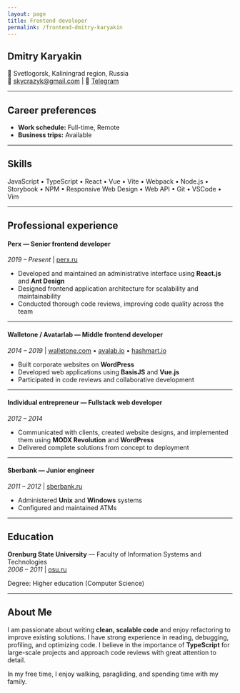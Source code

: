 ```yaml
---
layout: page
title: Frontend developer 
permalink: /frontend-dmitry-karyakin
---
```


## Dmitry Karyakin  

📍 Svetlogorsk, Kaliningrad region, Russia  
📧 skycrazyk@gmail.com | 💬 [Telegram](https://t.me/skycrazyk)  

---

## Career preferences
- **Work schedule:** Full-time, Remote  
- **Business trips:** Available  

---

## Skills  
JavaScript • TypeScript • React • Vue • Vite • Webpack • Node.js • Storybook • NPM • Responsive Web Design • Web API • Git • VSCode • Vim  

---

## Professional experience  

#### **Perx** — Senior frontend developer  
*2019 – Present* | [perx.ru](https://perx.ru)  

- Developed and maintained an administrative interface using **React.js** and **Ant Design**  
- Designed frontend application architecture for scalability and maintainability  
- Conducted thorough code reviews, improving code quality across the team  

---

#### **Walletone / Avatarlab** — Middle frontend developer
*2014 – 2019* | [walletone.com](https://www.walletone.com) • [avalab.io](https://avalab.io) • [hashmart.io](https://hashmart.io)  

- Built corporate websites on **WordPress**  
- Developed web applications using **BasisJS** and **Vue.js**  
- Participated in code reviews and collaborative development  

---

#### **Individual entrepreneur** — Fullstack web developer  
*2012 – 2014*  

- Communicated with clients, created website designs, and implemented them using **MODX Revolution** and **WordPress**  
- Delivered complete solutions from concept to deployment  

---

#### **Sberbank** — Junior engineer  
*2011 – 2012* | [sberbank.ru](https://www.sberbank.ru)  

- Administered **Unix** and **Windows** systems  
- Configured and maintained ATMs  

---

## Education  

**Orenburg State University** — Faculty of Information Systems and Technologies  
*2006 – 2011* | [osu.ru](http://www.osu.ru/doc/666)  

Degree: Higher education (Computer Science)  

---

## About Me 

I am passionate about writing **clean, scalable code** and enjoy refactoring to improve existing solutions. I have strong experience in reading, debugging, profiling, and optimizing code. I believe in the importance of **TypeScript** for large-scale projects and approach code reviews with great attention to detail.  

In my free time, I enjoy walking, paragliding, and spending time with my family. 
